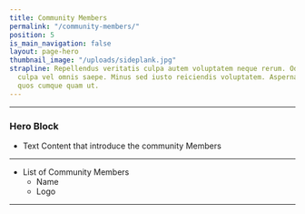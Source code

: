 ```yaml
---
title: Community Members
permalink: "/community-members/"
position: 5
is_main_navigation: false
layout: page-hero
thumbnail_image: "/uploads/sideplank.jpg"
strapline: Repellendus veritatis culpa autem voluptatem neque rerum. Odit eaque voluptatem
  culpa vel omnis saepe. Minus sed iusto reiciendis voluptatem. Aspernatur quia sequi
  quos cumque quam ut.
---
```


***
### Hero Block
+ Text Content that introduce the community Members

***

+ List of Community Members
    + Name
    + Logo

***